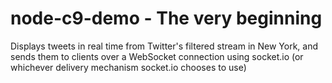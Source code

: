 node-c9-demo - The very beginning
======================================
Displays tweets in real time from Twitter's filtered stream in New York, and sends them to clients over a WebSocket connection using socket.io (or whichever delivery mechanism socket.io chooses to use)
